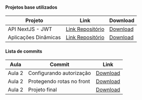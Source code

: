#### Projetos base utilizados
Projeto | Link | Download
------ | ------ | ------
API NextJS - JWT | [Link Repositório](https://github.com/treinaweb/treinaweb-nextjs-apis) | [Download](https://github.com/treinaweb/treinaweb-nextjs-antenticacao-autorizacao-apis/archive/refs/heads/main.zip)
Aplicações Dinâmicas | [Link Repositório](https://github.com/treinaweb/treinaweb-nextjs-app-dinamicas-api) | [Download](https://github.com/treinaweb/treinaweb-nextjs-fullstack/archive/c0e11ebad5b93636336eb4e5ab3245172c0e4239.zip)


#### Lista de commits
Aula | Commit | Link
------ | ------ | -----
Aula 2 | Configurando autorização | [Download](https://github.com/treinaweb/treinaweb-nextjs-fullstack/archive/b7a3496e0c3e4ab14251b8257a3719a0f54a08cb.zip)
Aula 2 | Protegendo rotas no front | [Download](https://github.com/treinaweb/treinaweb-nextjs-fullstack/archive/d1559a6bbc8a69f7d787368ca2ea3be57aed3058.zip)
Aula 2 | Projeto final | [Download](https://github.com/treinaweb/treinaweb-nextjs-fullstack/archive/84136bf6362bbeff8719c22ee1bed5b0d24fb50c.zip)
